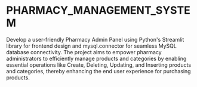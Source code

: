 # PHARMACY_MANAGEMENT_SYSTEM
Develop a user-friendly Pharmacy Admin Panel using Python's Streamlit library for frontend design and mysql.connector for
						 seamless MySQL database connectivity. The project aims to empower pharmacy administrators to efficiently manage products and 
						 categories by enabling essential operations like Create, Deleting, Updating, and Inserting products and categories, thereby 
						 enhancing the end user experience for purchasing products.
